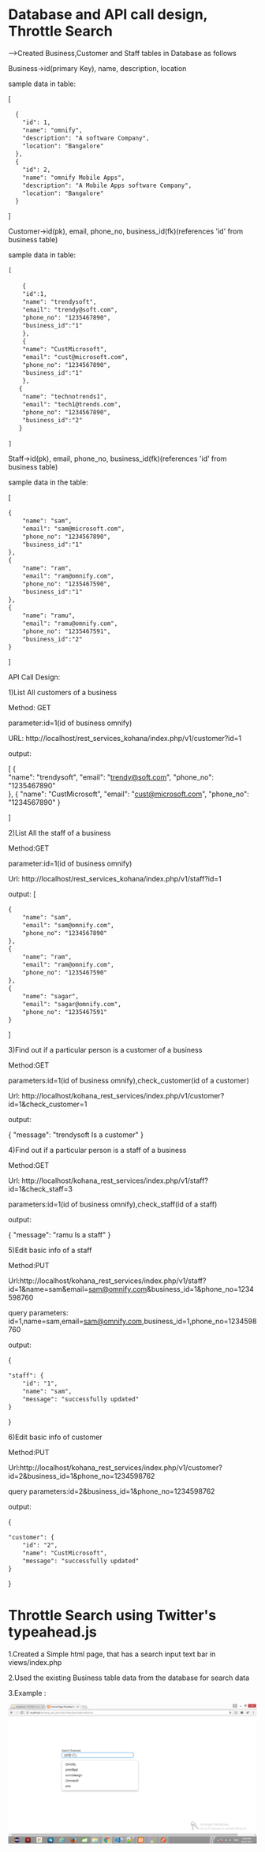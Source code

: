 # Database and API call design, Throttle Search

-->Created Business,Customer and Staff tables in Database as follows

Business->id(primary Key), name, description, location

sample data in table:

  [
      
      { 
        "id": 1,
        "name": "omnify",
        "description": "A software Company",
        "location": "Bangalore"
      },
      {    
        "id": 2,
        "name": "omnify Mobile Apps",
        "description": "A Mobile Apps software Company",
        "location": "Bangalore"
      }

  ]

Customer->id(pk), email, phone_no, business_id(fk)(references 'id' from business table)

sample data in table:

    [
        
        {   
        "id":1,
        "name": "trendysoft",
        "email": "trendy@soft.com",
        "phone_no": "1235467890",
        "business_id":"1"
        },
        {
        "name": "CustMicrosoft",
        "email": "cust@microsoft.com",
        "phone_no": "1234567890",
        "business_id":"1"
        },
       {
        "name": "technotrends1",
        "email": "tech1@trends.com",
        "phone_no": "1234567890",
        "business_id":"2"
       }

    ]

Staff->id(pk), email, phone_no, business_id(fk)(references 'id' from business table)

sample data in the table:

[
    
    {
        "name": "sam",
        "email": "sam@microsoft.com",
        "phone_no": "1234567890",
        "business_id":"1"
    },
    {
        "name": "ram",
        "email": "ram@omnify.com",
        "phone_no": "1235467590",
        "business_id":"1"
    },
    {
        "name": "ramu",
        "email": "ramu@omnify.com",
        "phone_no": "1235467591",
        "business_id":"2"
    }

]


API Call Design:

1)List All customers of a business

Method: GET

parameter:id=1(id of business omnify)

URL: http://localhost/rest_services_kohana/index.php/v1/customer?id=1

output:

[
    {       
        "name": "trendysoft",
        "email": "trendy@soft.com",
        "phone_no": "1235467890"        
    },
    {
        "name": "CustMicrosoft",
        "email": "cust@microsoft.com",
        "phone_no": "1234567890"
    }

]

2)List All the staff of a business

Method:GET

parameter:id=1(id of business omnify)

Url: http://localhost/rest_services_kohana/index.php/v1/staff?id=1

output:
[
    
    {
        "name": "sam",
        "email": "sam@omnify.com",
        "phone_no": "1234567890"
    },
    {
        "name": "ram",
        "email": "ram@omnify.com",
        "phone_no": "1235467590"
    },
    {
        "name": "sagar",
        "email": "sagar@omnify.com",
        "phone_no": "1235467591"
    }
]

3)Find out if a particular person is a customer of a business

Method:GET

parameters:id=1(id of business omnify),check_customer(id of a customer)

Url: http://localhost/kohana_rest_services/index.php/v1/customer?id=1&check_customer=1
 
output:

{
    "message": "trendysoft Is a customer"
}

4)Find out if a particular person is a staff of a business

Method:GET

Url: http://localhost/kohana_rest_services/index.php/v1/staff?id=1&check_staff=3

parameters:id=1(id of business omnify),check_staff(id of a staff)

 
output:

{
    "message": "ramu Is a staff"
}

5)Edit basic info of a staff 

Method:PUT

Url:http://localhost/kohana_rest_services/index.php/v1/staff?id=1&name=sam&email=sam@omnify.com&business_id=1&phone_no=1234598760

query parameters: id=1,name=sam,email=sam@omnify.com,business_id=1,phone_no=1234598760

output:

{
    
    "staff": {
        "id": "1",
        "name": "sam",
        "message": "successfully updated"
    }
    
}

6)Edit basic info of customer

Method:PUT

Url:http://localhost/kohana_rest_services/index.php/v1/customer?id=2&business_id=1&phone_no=1234598762

query parameters:id=2&business_id=1&phone_no=1234598762

output:

{
    
    "customer": {
        "id": "2",
        "name": "CustMicrosoft",
        "message": "successfully updated"
    }

}

# Throttle Search using Twitter's typeahead.js

1.Created a Simple html page, that has a search input text bar in views/index.php

2.Used the existing Business table data from the database for search data 

3.Example :

![Alt text](/public/images/search.png?raw=true "Throttle Search")


